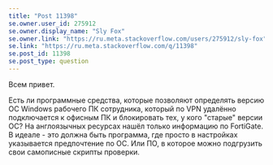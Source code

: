 ```yaml
---
title: "Post 11398"
se.owner.user_id: 275912
se.owner.display_name: "Sly Fox"
se.owner.link: "https://ru.meta.stackoverflow.com/users/275912/sly-fox"
se.link: "https://ru.meta.stackoverflow.com/q/11398"
se.post_id: 11398
se.post_type: question
---
```

<p>Всем привет.</p>
<p>Есть ли программные средства, которые позволяют определять версию ОС Windows рабочего ПК сотрудника, который по VPN удалённо подключается к офисным ПК и блокировать тех, у кого &quot;старые&quot; версии ОС?
На англоязычных ресурсах нашёл только информацию по FortiGate. В идеале - это должна быть программа, где просто в настройках указывается предпочтение по ОС. Или ПО, в которое можно подгрузить свои самописные скрипты проверки.</p>
